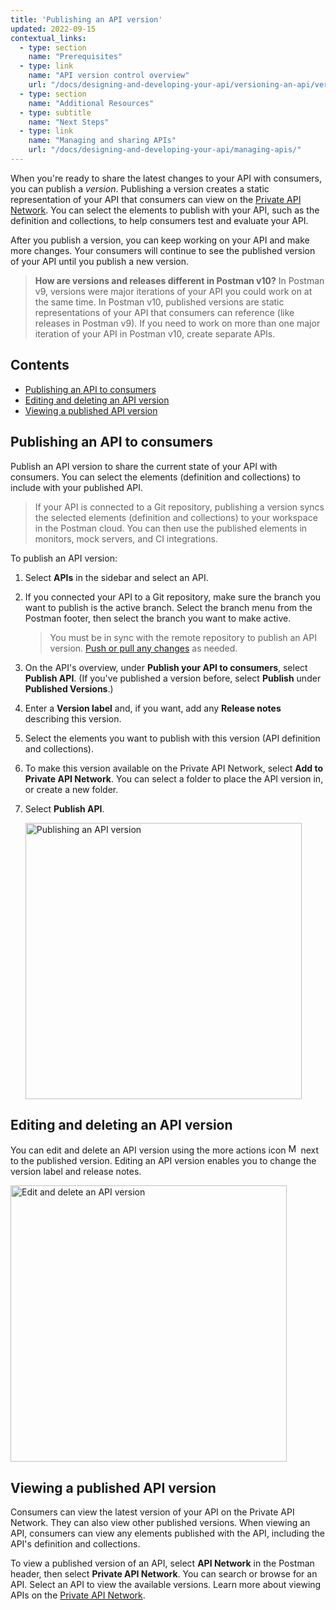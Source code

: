 ```yaml
---
title: 'Publishing an API version'
updated: 2022-09-15
contextual_links:
  - type: section
    name: "Prerequisites"
  - type: link
    name: "API version control overview"
    url: "/docs/designing-and-developing-your-api/versioning-an-api/versioning-an-api-overview/"
  - type: section
    name: "Additional Resources"
  - type: subtitle
    name: "Next Steps"
  - type: link
    name: "Managing and sharing APIs"
    url: "/docs/designing-and-developing-your-api/managing-apis/"
---
```


When you're ready to share the latest changes to your API with consumers, you can publish a _version_. Publishing a version creates a static representation of your API that consumers can view on the [Private API Network](/docs/collaborating-in-postman/adding-private-network/). You can select the elements to publish with your API, such as the definition and collections, to help consumers test and evaluate your API.

After you publish a version, you can keep working on your API and make more changes. Your consumers will continue to see the published version of your API until you publish a new version.

> **How are versions and releases different in Postman v10?** In Postman v9, versions were major iterations of your API you could work on at the same time. In Postman v10, published versions are static representations of your API that consumers can reference (like releases in Postman v9). If you need to work on more than one major iteration of your API in Postman v10, create separate APIs.

## Contents

* [Publishing an API to consumers](#publishing-an-api-to-consumers)
* [Editing and deleting an API version](#editing-and-deleting-an-api-version)
* [Viewing a published API version](#viewing-a-published-api-version)

## Publishing an API to consumers

Publish an API version to share the current state of your API with consumers. You can select the elements (definition and collections) to include with your published API.

> If your API is connected to a Git repository, publishing a version syncs the selected elements (definition and collections) to your workspace in the Postman cloud. You can then use the published elements in monitors, mock servers, and CI integrations.

To publish an API version:

1. Select **APIs** in the sidebar and select an API.
1. If you connected your API to a Git repository, make sure the branch you want to publish is the active branch. Select the branch menu from the Postman footer, then select the branch you want to make active.

    > You must be in sync with the remote repository to publish an API version. [Push or pull any changes](/docs/designing-and-developing-your-api/versioning-an-api/managing-git-changes/#pushing-and-pulling-changes) as needed.

1. On the API's overview, under **Publish your API to consumers**, select **Publish API**. (If you've published a version before, select **Publish** under **Published Versions**.)
1. Enter a **Version label** and, if you want, add any **Release notes** describing this version.
1. Select the elements you want to publish with this version (API definition and collections).
1. To make this version available on the Private API Network, select **Add to Private API Network**. You can select a folder to place the API version in, or create a new folder.
1. Select **Publish API**.

    <img alt="Publishing an API version" src="https://assets.postman.com/postman-docs/v10/api-builder-publish-v10.jpg" width="442px" />

## Editing and deleting an API version

You can edit and delete an API version using the more actions icon <img alt="More actions icon" src="https://assets.postman.com/postman-docs/icon-more-actions-v9.jpg#icon" width="16px"> next to the published version. Editing an API version enables you to change the version label and release notes.

<img alt="Edit and delete an API version" src="https://assets.postman.com/postman-docs/v10/published-api-version-actions-v10.jpg" width="442px" />

## Viewing a published API version

Consumers can view the latest version of your API on the Private API Network. They can also view other published versions. When viewing an API, consumers can view any elements published with the API, including the API's definition and collections.

To view a published version of an API, select **API Network** in the Postman header, then select **Private API Network**. You can search or browse for an API. Select an API to view the available versions. Learn more about viewing APIs on the [Private API Network](/docs/collaborating-in-postman/adding-private-network/).
